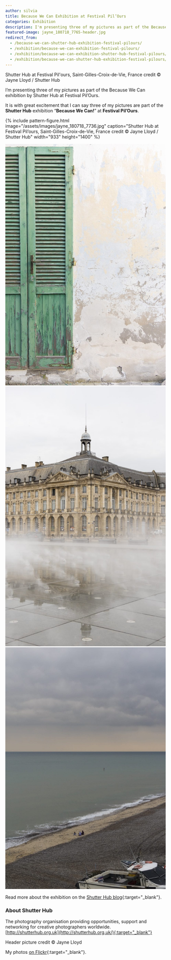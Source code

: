 ```yaml
---
author: silvia
title: Because We Can Exhibition at Festival Pil’Ours
categories: Exhibition
description: I'm presenting three of my pictures as part of the Because We Can exhibition by Shutter Hub at Festival Pil'Ours.
featured-image: jayne_180718_7765-header.jpg
redirect_from:
  - /because-we-can-shutter-hub-exhibition-festival-pilours/
  - /exhibition/because-we-can-exhibition-festival-pilours/
  - /exhibition/because-we-can-exhibition-shutter-hub-festival-pilours/
  - /exhibition/because-we-can-shutter-hub-exhibition-festival-pilours/
---
```

Shutter Hub at Festival Pil'ours, Saint-Gilles-Croix-de-Vie, France credit © Jayne Lloyd / Shutter Hub

I’m presenting three of my pictures as part of the Because We Can exhibition by Shutter Hub at Festival Pil’Ours.

It is with great excitement that I can say three of my pictures are part of the **Shutter Hub** exhibition “**Because We Can!**” at **Festival Pil’Ours**.

{% include pattern-figure.html image="/assets/images/jayne_180718_7736.jpg" caption="Shutter Hub at Festival Pil’ours, Saint-Gilles-Croix-de-Vie, France credit © Jayne Lloyd / Shutter Hub" width="933" height="1400" %}

![You had blonde hair by Silvia Maggi](/assets/images/silvia-maggi_you-had-blonde-hair.jpg)
![Make a wish by Silvia Maggi](/assets/images/silvia-maggi_make-a-wish.jpg)
![Tell me a goonight story by Silvia Maggi](/assets/images/silvia-maggi_tell-me-a-goodnight-story.jpg)

Read more about the exhibition on the [Shutter Hub blog](https://shutterhub.org.uk/because-we-can-exhibition-launch-and-photos/){:target="_blank"}.

### About Shutter Hub

The photography organisation providing opportunities, support and networking for creative photographers worldwide.  
[http://shutterhub.org.uk](http://shutterhub.org.uk/){:target="_blank"}

Header picture credit © Jayne Lloyd

My photos [on Flickr](https://www.flickr.com/photos/silvia-m/){:target="_blank"}.
